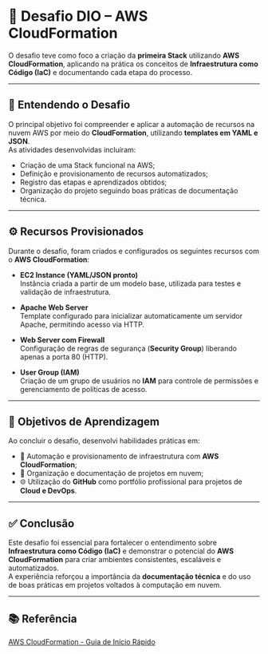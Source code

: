  # 🚀 Desafio DIO – AWS CloudFormation


O desafio teve como foco a criação da **primeira Stack** utilizando **AWS CloudFormation**, aplicando na prática os conceitos de **Infraestrutura como Código (IaC)** e documentando cada etapa do processo.

---

## 📌 Entendendo o Desafio

O principal objetivo foi compreender e aplicar a automação de recursos na nuvem AWS por meio do **CloudFormation**, utilizando **templates em YAML e JSON**.  
As atividades desenvolvidas incluíram:

- Criação de uma Stack funcional na AWS;  
- Definição e provisionamento de recursos automatizados;  
- Registro das etapas e aprendizados obtidos;  
- Organização do projeto seguindo boas práticas de documentação técnica.

---

## ⚙️ Recursos Provisionados

Durante o desafio, foram criados e configurados os seguintes recursos com o **AWS CloudFormation**:

- **EC2 Instance (YAML/JSON pronto)**  
  Instância criada a partir de um modelo base, utilizada para testes e validação de infraestrutura.

- **Apache Web Server**  
  Template configurado para inicializar automaticamente um servidor Apache, permitindo acesso via HTTP.

- **Web Server com Firewall**  
  Configuração de regras de segurança (**Security Group**) liberando apenas a porta 80 (HTTP).

- **User Group (IAM)**  
  Criação de um grupo de usuários no **IAM** para controle de permissões e gerenciamento de políticas de acesso.

---

## 🧠 Objetivos de Aprendizagem

Ao concluir o desafio, desenvolvi habilidades práticas em:

- 🚀 Automação e provisionamento de infraestrutura com **AWS CloudFormation**;  
- 🧩 Organização e documentação de projetos em nuvem;  
- 🌐 Utilização do **GitHub** como portfólio profissional para projetos de **Cloud e DevOps**.

---

## ✅ Conclusão

Este desafio foi essencial para fortalecer o entendimento sobre **Infraestrutura como Código (IaC)** e demonstrar o potencial do **AWS CloudFormation** para criar ambientes consistentes, escaláveis e automatizados.  
A experiência reforçou a importância da **documentação técnica** e do uso de boas práticas em projetos voltados à computação em nuvem.

---

## 📚 Referência

[AWS CloudFormation - Guia de Início Rápido](https://docs.aws.amazon.com/pt_br/AWSCloudFormation/latest/UserGuide/gettingstarted.walkthrough.html)
